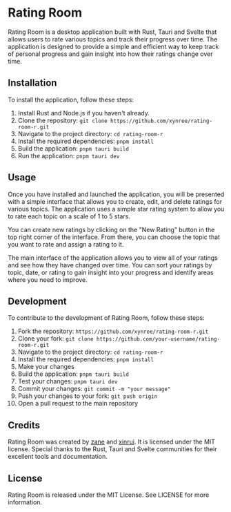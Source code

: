 # Rating Room
Rating Room is a desktop application built with Rust, Tauri and Svelte that allows users to rate various topics and track their progress over time. The application is designed to provide a simple and efficient way to keep track of personal progress and gain insight into how their ratings change over time.

## Installation
To install the application, follow these steps:

1. Install Rust and Node.js if you haven't already.
2. Clone the repository: `git clone https://github.com/xynree/rating-room-r.git`
3. Navigate to the project directory: `cd rating-room-r`
4. Install the required dependencies: `pnpm install`
5. Build the application: `pnpm tauri build`
6. Run the application: `pnpm tauri dev`

## Usage
Once you have installed and launched the application, you will be presented with a simple interface that allows you to create, edit, and delete ratings for various topics. The application uses a simple star rating system to allow you to rate each topic on a scale of 1 to 5 stars.

You can create new ratings by clicking on the "New Rating" button in the top right corner of the interface. From there, you can choose the topic that you want to rate and assign a rating to it.

The main interface of the application allows you to view all of your ratings and see how they have changed over time. You can sort your ratings by topic, date, or rating to gain insight into your progress and identify areas where you need to improve.

## Development
To contribute to the development of Rating Room, follow these steps:

1. Fork the repository: `https://github.com/xynree/rating-room-r.git`
2. Clone your fork: `git clone https://github.com/your-username/rating-room-r.git`
3. Navigate to the project directory: `cd rating-room-r`
4. Install the required dependencies: `pnpm install`
5. Make your changes
6. Build the application: `pnpm tauri build`
7. Test your changes: `pnpm tauri dev`
8. Commit your changes: `git commit -m "your message"`
9. Push your changes to your fork: `git push origin`
10. Open a pull request to the main repository

## Credits
Rating Room was created by [zane](https://github.com/xynree) and [xinrui](https://github.com/xynree). It is licensed under the MIT license. Special thanks to the Rust, Tauri and Svelte communities for their excellent tools and documentation.

## License
Rating Room is released under the MIT License. See LICENSE for more information.
